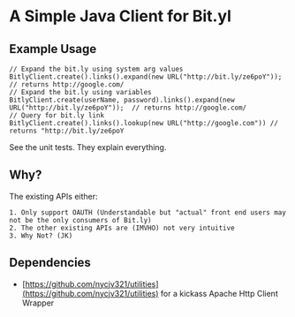 # A Simple Java Client for Bit.yl
## Example Usage

    // Expand the bit.ly using system arg values
    BitlyClient.create().links().expand(new URL("http://bit.ly/ze6poY")); // returns http://google.com/
    // Expand the bit.ly using variables
    BitlyClient.create(userName, password).links().expand(new URL("http://bit.ly/ze6poY"));  // returns http://google.com/
    // Query for bit.ly link 
    BitlyClient.create().links().lookup(new URL("http://google.com")) // returns "http://bit.ly/ze6poY
    
  See the unit tests. They explain everything.
  
## Why?  
The existing APIs either:

    1. Only support OAUTH (Understandable but "actual" front end users may not be the only consumers of Bit.ly)
    2. The other existing APIs are (IMVHO) not very intuitive
    3. Why Not? (JK)
    
    
## Dependencies
 * [https://github.com/nycjv321/utilities](https://github.com/nycjv321/utilities) for a kickass Apache Http Client Wrapper
    